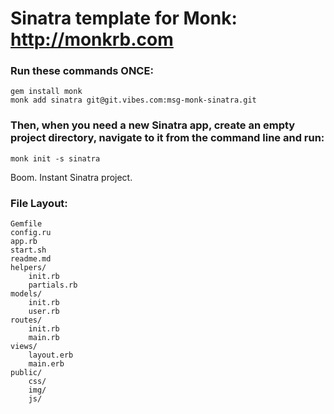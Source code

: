 # Sinatra template for Monk: http://monkrb.com

### Run these commands ONCE:
    gem install monk
    monk add sinatra git@git.vibes.com:msg-monk-sinatra.git 

### Then, when you need a new Sinatra app, create an empty project directory, navigate to it from the command line and run:
    monk init -s sinatra

Boom. Instant Sinatra project.

### File Layout:

	Gemfile
	config.ru
	app.rb
	start.sh
	readme.md
	helpers/
		init.rb
		partials.rb
	models/
		init.rb
		user.rb
	routes/
		init.rb
		main.rb
	views/
		layout.erb
		main.erb
	public/
		css/
		img/
		js/
 

